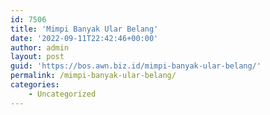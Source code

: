 ```yaml
---
id: 7506
title: 'Mimpi Banyak Ular Belang'
date: '2022-09-11T22:42:46+00:00'
author: admin
layout: post
guid: 'https://bos.awn.biz.id/mimpi-banyak-ular-belang/'
permalink: /mimpi-banyak-ular-belang/
categories:
    - Uncategorized
---
```


